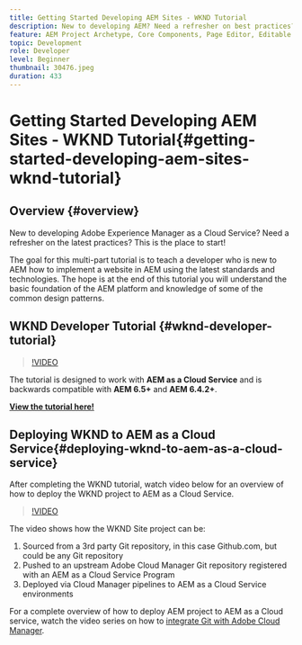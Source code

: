 ```yaml
---
title: Getting Started Developing AEM Sites - WKND Tutorial
description: New to developing AEM? Need a refresher on best practices? This is the place to start! The goal for this multi-part tutorial is to teach a developer who is new to AEM how to implement a website in AEM using the latest standards and technologies.
feature: AEM Project Archetype, Core Components, Page Editor, Editable Templates
topic: Development
role: Developer
level: Beginner
thumbnail: 30476.jpeg
duration: 433
---
```


# Getting Started Developing AEM Sites - WKND Tutorial{#getting-started-developing-aem-sites-wknd-tutorial}

## Overview {#overview}

New to developing Adobe Experience Manager as a Cloud Service? Need a refresher on the latest practices? This is the place to start!

The goal for this multi-part tutorial is to teach a developer who is new to AEM how to implement a website in AEM using the latest standards and technologies. The hope is at the end of this tutorial you will understand the basic foundation of the AEM platform and knowledge of some of the common design patterns.

## WKND Developer Tutorial {#wknd-developer-tutorial}

>[!VIDEO](https://video.tv.adobe.com/v/30476?quality=12&learn=on)

The tutorial is designed to work with **AEM as a Cloud Service** and is backwards compatible with **AEM 6.5+** and **AEM 6.4.2+**.

**[View the tutorial here!](https://experienceleague.adobe.com/docs/experience-manager-learn/getting-started-wknd-tutorial-develop/overview.html)**

## Deploying WKND to AEM as a Cloud Service{#deploying-wknd-to-aem-as-a-cloud-service}

After completing the WKND tutorial, watch video below for an overview of how to deploy the WKND project to AEM as a Cloud Service.

>[!VIDEO](https://video.tv.adobe.com/v/30191?quality=12&learn=on)

The video shows how the WKND Site project can be:

1. Sourced from a 3rd party Git repository, in this case Github.com, but could be any Git repository
2. Pushed to an upstream Adobe Cloud Manager Git repository registered with an AEM as a Cloud Service Program
3. Deployed via Cloud Manager pipelines to AEM as a Cloud Service environments

For a complete overview of how to deploy AEM project to AEM as a Cloud service, watch the video series on how to [integrate Git with Adobe Cloud Manager](https://docs.adobe.com/content/help/en/experience-manager-cloud-manager/using/managing-code/setup-cloud-manager-git-integration.html).
